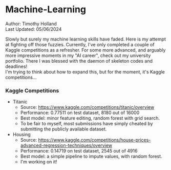 # Machine-Learning
Author: Timothy Holland \
Last Updated: 05/06/2024

Slowly but surely my machine learning skills have faded. Here is my attempt at fighting off those fuzzies. Currently, I've only completed a couple of Kaggle competitions as a refresher. For some more advanced, and arguably more impressive moments in my "AI career", check out my university portfolio. There I was blessed with the daemon of skeleton codes and deadlines! \
I'm trying to think about how to expand this, but for the moment, it's Kaggle competitions...

### Kaggle Competitions

- Titanic
  - Source: https://www.kaggle.com/competitions/titanic/overview
  - Performance: 0.77511 on test dataset, 8180 out of 16000
  - Best model: minor feature editing, random forest with grid search.
  - To be fair to myself, most submissions have simply cheated by submitting the publicly available dataset.
- Housing
  - Source: https://www.kaggle.com/competitions/house-prices-advanced-regression-techniques/overview
  - Performance: 0.14719 on test dataset, 2545 out of 4916
  - Best model: a simple pipeline to impute values, with random forest.
  - I'm working on it!
